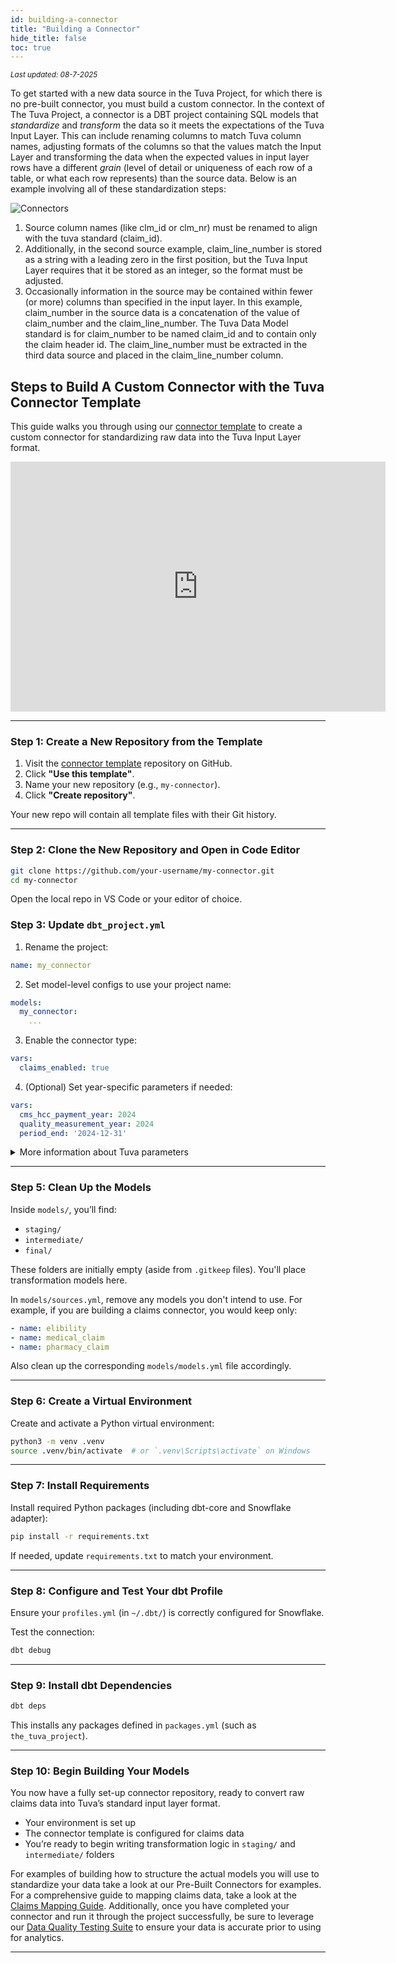 ```yaml
---
id: building-a-connector
title: "Building a Connector"
hide_title: false
toc: true
---
```

<div style={{ marginTop: "-2rem", marginBottom: "1.5rem" }}>
  <small><em>Last updated: 08-7-2025</em></small>
</div>

To get started with a new data source in the Tuva Project, for which there is no pre-built connector, you must build a custom connector. In the context of The Tuva Project, a connector is a DBT project containing SQL models that *standardize* and *transform* the data so it meets the expectations of the Tuva Input Layer. This can include renaming columns to match Tuva column names, adjusting formats of the columns so that the values match the Input Layer and transforming the data when the expected values in input layer rows have a different *grain* (level of detail or uniqueness of each row of a table, or what each row represents) than the source data. Below is an example involving all of these standardization steps: 

![Connectors](/img/claim_id_standardization_image.png)

1. Source column names (like clm\_id or clm\_nr) must be renamed to align with the tuva standard (claim\_id).   
2. Additionally, in the second source example, claim\_line\_number is stored as a string with a leading zero in the first position, but the Tuva Input Layer requires that it be stored as an integer, so the format must be adjusted.   
3. Occasionally information in the source may be contained within fewer (or more) columns than specified in the input layer. In this example, claim\_number in the source data is a concatenation of the value of claim\_number and the claim\_line\_number. The Tuva Data Model standard is for claim\_number to be named claim\_id and to contain only the claim header id. The claim\_line\_number must be extracted in the third data source and placed in the claim\_line\_number column.

## Steps to Build A Custom Connector with the Tuva Connector Template

This guide walks you through using our [connector template](https://github.com/tuva-health/connector-template) to create a custom connector for standardizing raw data into the Tuva Input Layer format.

<iframe 
width="600" 
height="400" 
src="https://www.youtube.com/embed/RC-o-HvZ5fc?si=8JNUnv7ezbPzWevb" 
title="YouTube video player" 
frameborder="0" 
allow="accelerometer; autoplay; clipboard-write; encrypted-media; gyroscope; picture-in-picture; web-share" 
referrerpolicy="strict-origin-when-cross-origin" allowfullscreen></iframe>


---

### Step 1: Create a New Repository from the Template

1. Visit the [connector template](https://github.com/tuva-health/connector-template) repository on GitHub.
2. Click **"Use this template"**.
3. Name your new repository (e.g., `my-connector`).
4. Click **"Create repository"**.

Your new repo will contain all template files with their Git history.

---

### Step 2: Clone the New Repository and Open in Code Editor

```bash
git clone https://github.com/your-username/my-connector.git
cd my-connector
```

Open the local repo in VS Code or your editor of choice.

### Step 3: Update `dbt_project.yml`

1. Rename the project:

```yaml
name: my_connector
```

2. Set model-level configs to use your project name:

```yaml
models:
  my_connector:
    ...
```

3. Enable the connector type:

```yaml
vars:
  claims_enabled: true
```

4. (Optional) Set year-specific parameters if needed:

```yaml
vars:
  cms_hcc_payment_year: 2024
  quality_measurement_year: 2024
  period_end: '2024-12-31'
```
<details>
<summary>More information about Tuva parameters</summary>

### Year-Specific Parameters in `dbt_project.yml`

Tuva’s input layer and data marts rely on year-specific reference data for things like:

- Risk adjustment models (e.g., CMS HCCs)
- Quality measure specifications
- Benchmark values
- Period-based data filtering

These parameters can be set in the `vars:` section of your `dbt_project.yml` to customize or lock behavior.

#### Example

```yaml
vars:
  claims_enabled: true

  # Optional year-specific parameters
  cms_hcc_payment_year: 2024
  quality_measurement_year: 2024
  period_end: '2024-12-31'
```

#### Parameter Reference

| Parameter                  | Description                                                                 | Example         |
|---------------------------|-----------------------------------------------------------------------------|-----------------|
| `cms_hcc_payment_year`     | Specifies the CMS HCC model year (used for risk scoring).                   | `2023`          |
| `quality_measurement_year`| Specifies the measurement year for quality metrics (e.g., Stars, HEDIS).     | `2024`          |
| `period_end`              | Optional date filter to exclude data after a certain date.                  | `'2022-12-31'`  |

#### When to Use These

You only need to override the defaults if:
- You're analyzing **past years** (e.g., historical claims)
- You want to **lock behavior** for reproducibility or backtesting
- You're setting up a **static reporting period**

#### Example Use Case

Analyzing 2022 claims using the 2023 HCC model:

```yaml
vars:
  claims_enabled: true
  cms_hcc_payment_year: 2023
  period_end: '2022-12-31'
```

This ensures that:
- Only claims through 2022 are included
- Risk scores use the 2023 model coefficients

</details>


---

### Step 5: Clean Up the Models

Inside `models/`, you’ll find:
- `staging/`
- `intermediate/`
- `final/`

These folders are initially empty (aside from `.gitkeep` files). You'll place transformation models here.

In `models/sources.yml`, remove any models you don't intend to use. For example, if you are building a claims connector, you would keep only:

```yaml
- name: elibility
- name: medical_claim
- name: pharmacy_claim
```

Also clean up the corresponding `models/models.yml` file accordingly.

---

### Step 6: Create a Virtual Environment

Create and activate a Python virtual environment:

```bash
python3 -m venv .venv
source .venv/bin/activate  # or `.venv\Scripts\activate` on Windows
```

---

### Step 7: Install Requirements

Install required Python packages (including dbt-core and Snowflake adapter):

```bash
pip install -r requirements.txt
```

If needed, update `requirements.txt` to match your environment.

---

### Step 8: Configure and Test Your dbt Profile

Ensure your `profiles.yml` (in `~/.dbt/`) is correctly configured for Snowflake.

Test the connection:

```bash
dbt debug
```

---

### Step 9: Install dbt Dependencies

```bash
dbt deps
```

This installs any packages defined in `packages.yml` (such as `the_tuva_project`).

---

### Step 10: Begin Building Your Models

You now have a fully set-up connector repository, ready to convert raw claims data into Tuva’s standard input layer format. 
  - Your environment is set up
  - The connector template is configured for claims data
  - You’re ready to begin writing transformation logic in `staging/` and `intermediate/` folders

For examples of building how to structure the actual models you will use to standardize your data take a look at our Pre-Built Connectors for examples. For a comprehensive guide to mapping claims data, take a look at the [Claims Mapping Guide](/docs/connectors/claims-mapping-guide.md). Additionally, once you have completed your connector and run it through the project successfully, be sure to leverage our [Data Quality Testing Suite](/docs/data-quality.md) to ensure your data is accurate prior to using for analytics. 

---



